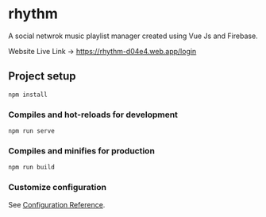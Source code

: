 # rhythm

A social netwrok music playlist manager created using Vue Js and Firebase.

Website Live Link -> https://rhythm-d04e4.web.app/login


## Project setup
```
npm install
```

### Compiles and hot-reloads for development
```
npm run serve
```

### Compiles and minifies for production
```
npm run build
```

### Customize configuration
See [Configuration Reference](https://cli.vuejs.org/config/).
